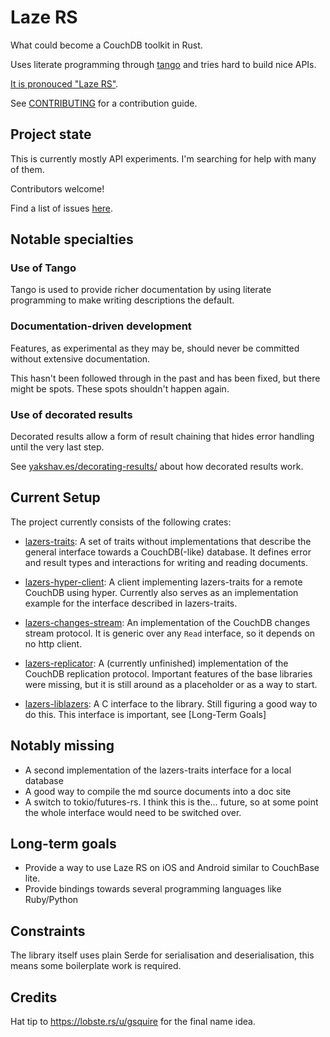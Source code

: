 # Laze RS

What could become a CouchDB toolkit in Rust.

Uses literate programming through [tango](https://github.com/pnkfelix/tango) and tries hard to build nice APIs.

[It is pronouced "Laze RS"](https://en.wiktionary.org/wiki/laze).

See [CONTRIBUTING](http://laze.rs/contributing.html) for a contribution guide.

## Project state

This is currently mostly API experiments. I'm searching for help
with many of them.

Contributors welcome!

Find a list of issues [here](https://github.com/skade/lazers/issues).

## Notable specialties

### Use of Tango

Tango is used to provide richer documentation by using literate programming to make writing descriptions the default.

### Documentation-driven development

Features, as experimental as they may be, should never be committed without extensive documentation.

This hasn't been followed through in the past and has been fixed, but there might be spots. These spots shouldn't happen again.

### Use of decorated results

Decorated results allow a form of result chaining that hides error handling until the very last step.

See [yakshav.es/decorating-results/](http://yakshav.es/decorating-results/) about how decorated results work.

## Current Setup

The project currently consists of the following crates:

* [lazers-traits](http://laze.rs/lazers-traits/src/lib/): A set of traits without implementations that describe the general interface towards a CouchDB(-like) database. It defines error and result types and interactions for writing and reading documents.

* [lazers-hyper-client](http://laze.rs/lazers-hyper-client/src/lib/): A client implementing lazers-traits for a remote CouchDB using hyper. Currently also serves as an implementation example for the interface described in lazers-traits.

* [lazers-changes-stream](http://laze.rs/lazers-changes-stream/src/lib/): An implementation of the CouchDB changes stream protocol. It is generic over any `Read` interface, so it depends on no http client.

* [lazers-replicator](http://laze.rs/lazers-replicator/src/lib/): A (currently unfinished) implementation of the CouchDB replication protocol. Important features of the base libraries were missing, but it is still around as a placeholder or as a way to start.

* [lazers-liblazers](http://laze.rs/lazers-liblazers/src/lib/): A C interface to the library. Still figuring a good way to do this. This interface is important, see [Long-Term Goals]

## Notably missing

* A second implementation of the lazers-traits interface for a local database
* A good way to compile the md source documents into a doc site
* A switch to tokio/futures-rs. I think this is the... future, so at some point the whole interface would need to be switched over.

## Long-term goals

* Provide a way to use Laze RS on iOS and Android similar to CouchBase lite.
* Provide bindings towards several programming languages like Ruby/Python

## Constraints

The library itself uses plain Serde for serialisation and deserialisation, this means some boilerplate work is required.

## Credits

Hat tip to https://lobste.rs/u/gsquire for the final name idea.
